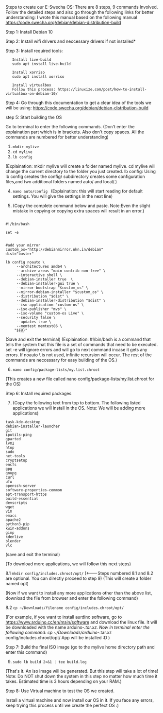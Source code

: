 Steps to create our E-Swecha OS:
There are 8 steps, 9 commands Involved. Follow the detailed steps and also go through the following links for better understanding:
I wrote this manual based on the following manual https://code.swecha.org/debian/debian-distribution-build
 

Step 1: Install Debian 10

Step 2: Install wifi drivers and neccessary drivers if not installed* 

Step 3: Install required tools: 
   
       Install live-build
       sudo apt install live-build

       Install xorriso
       sudo apt install xorriso

       Install virtualbox 
       Follow this process: https://linuxize.com/post/how-to-install-virtualbox-on-debian-10/

Step 4: Go through this documentation to get a clear idea of the tools we will be using: 
        https://code.swecha.org/debian/debian-distribution-build

step 5: Start building the OS

Go to terminal to enter the following commands. (Don't enter the explaination part which is in brackets. Also don't copy spaces. All the commands are numbered for better understanding)

1.  `mkdir mylive`
2.  `cd mylive`
3.  `lb config `

  (Explaination: mkdir mylive will create a folder named mylive. 
   cd mylive will change the current directory to the folder you just created.
   lb config: Using lb config creates the config/ subdirectory creates some configuration files,and two additional folders named auto/ and local/.)

4.  `nano auto/config `
  (Explaination: this will start reading for default settings. You will give the settings in the next line)

5. (Copy the complete command below and paste. Note:Even the slight mistake in copying or copying extra spaces will result in an error.)  
``` batch

#!/bin/bash

set -e


#add your mirror
custom_os="http://debianmirror.nkn.in/debian"
dist="buster"

lb config noauto \
     --architectures amd64 \
     --archive-areas "main contrib non-free" \
     --interactive shell \
     --debian-installer true  \
     --debian-installer-gui true \
     --mirror-bootstrap "$custom_os" \
     --mirror-debian-installer "$custom_os" \
     --distribution "$dist" \
     --debian-installer-distribution "$dist" \
     --iso-application "custom-os" \
     --iso-publisher "mvs" \
     --iso-volume "custom-os Live" \
     --security false \
     --updates true \
     --memtest memtest86 \
	"${@}"
```

(Save and exit the terminal)
(Explaination: #!/bin/bash is a command that tells the system that this file is a set of commands that need to be executed. set -e will ignore errors and will go to next command incase it gets any errors.  If noauto \ is not used, infinite recursion will occur. The rest of the commands are neccessary for easy building of the OS.)

6. `nano config/package-lists/my.list.chroot`

(This creates a new file called nano config/package-lists/my.list.chroot for the OS)

Step 6: Install required packages 

7. (Copy the following text from top to bottom. The following listed applications we will install in the OS. Note: We will be adding more applications) 
```
task-kde-desktop
debian-installer-launcher
git
iputils-ping
gparted
lvm2
htop
sudo
net-tools
cryptsetup
encfs
gpg
gnupg
curl
ufw
openssh-server
software-properties-common
apt-transport-https
build-essential
devscripts
wget
vim
emacs
apache2
python3-pip
kwin-addons
gimp
kdenlive
blender
vlc
```  
(save and exit the terminal)

(To download more applications, we will follow this next steps)

8.1 `mkdir config/includes.chroot/opt/`          (<---Steps numbered 8.1 and 8.2 are optional. You can directly proceed to step 9)
(This will create a folder named opt)

(Now if we want to install any more applications other than the above list, download the file from browser and enter the following command)

8.2 `cp ~/Downloads/filename config/includes.chroot/opt/ `

(For example, if you want to install aurdino software, go to https://www.arduino.cc/en/main/software and download the linux file. It will be downloaded with the name arduino-*.tar.xz. Now in terminal enter the following command: cp ~/Downloads/arduino-*.tar.xz config/includes.chroot/opt/ 
App will be installed :D )


Step 7: Build the final ISO image (go to the mylive home directory path and enter this command)

9. `sudo lb build 2>&1 | tee build.log`

(That's it. An iso image will be generated. But this step will take a lot of time! Note: Do NOT shut down the system in this step no matter how much time it takes. Estimated time is 3 hours depending on your RAM.) 

Step 8: Use Virtual machine to test the OS we created.

Install a virtual machine and now install our OS in it. If you face any errors, keep trying this process until we create the perfect OS :)

